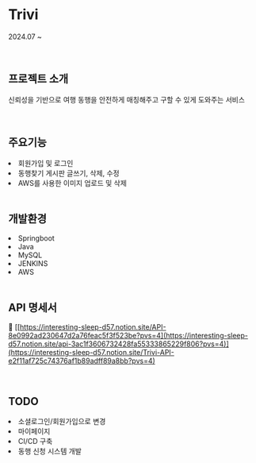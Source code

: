 # Trivi
2024.07 ~

<br>

## 프로젝트 소개
신뢰성을 기반으로 여행 동행을 안전하게 매칭해주고 구할 수 있게 도와주는 서비스

<br>

## 주요기능
<li> 회원가입 및 로그인 </li>
<li> 동행찾기 게시판 글쓰기, 삭제, 수정 </li>
<li> AWS를 사용한 이미지 업로드 및 삭제</li>

<br>

## 개발환경 
<li>  Springboot</li>
<li>  Java</li>
<li>  MySQL</li>
<li>  JENKINS</li>
<li>  AWS</li>

<br>

## API 명세서
:link: [[https://interesting-sleep-d57.notion.site/API-8e0992ad230647d2a76feac5f3f523be?pvs=4](https://interesting-sleep-d57.notion.site/api-3ac1f3606732428fa55333865229f806?pvs=4)](https://interesting-sleep-d57.notion.site/Trivi-API-e2f11af725c74376af1b89adff89a8bb?pvs=4)

<br>

## TODO
<li> 소셜로그인/회원가입으로 변경 </li>
<li> 마이페이지 </li>
<li> CI/CD 구축 </li>
<li> 동행 신청 시스템 개발 </li>



